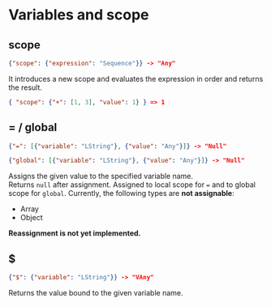 # Variables and scope

## scope

```json
{"scope": {"expression": "Sequence"}} -> "Any"
```

It introduces a new scope and evaluates the expression in order and returns the result.

```json
{ "scope": {"+": [1, 3], "value": 1} } => 1
```

## = / global

```json
{"=": [{"variable": "LString"}, {"value": "Any"}]} -> "Null"
```

```json
{"global": [{"variable": "LString"}, {"value": "Any"}]} -> "Null"
```

Assigns the given value to the specified variable name.  
Returns `null` after assignment.
Assigned to local scope for `=` and to global scope for `global`.
Currently, the following types are **not assignable**:

- Array  
- Object  

**Reassignment is not yet implemented.**

## $

```json
{"$": {"variable": "LString"}} -> "VAny"
```

Returns the value bound to the given variable name.
